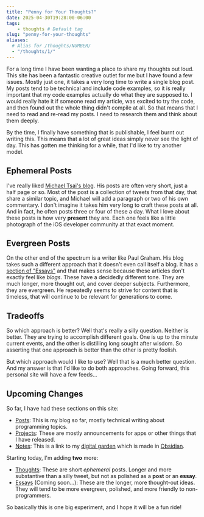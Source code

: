 ```yaml
---
title: "Penny for Your Thoughts?"
date: 2025-04-30T19:28:00-06:00
tags: 
    - thoughts # Default tag
slug: "penny-for-your-thoughts"
aliases:
  # Alias for /thoughts/NUMBER/
  - "/thoughts/1/"
---
```


For a long time I have been wanting a place to share my thoughts out loud. This site has been a fantastic creative outlet for me but I have found a few issues. Mostly just one, it takes a very long time to write a single blog post. My posts tend to be technical and include code examples, so it is really important that my code examples actually do what they are supposed to. I would really hate it if someone read my article, was excited to try the code, and then found out the whole thing didn't compile at all. So that means that I need to read and re-read my posts. I need to research them and think about them deeply. 

By the time, I finally have something that is publishable, I feel burnt out writing this. This means that a lot of great ideas simply never see the light of day. This has gotten me thinking for a while, that I'd like to try another model. 

## Ephemeral Posts
I've really liked [Michael Tsai's blog](https://mjtsai.com/). His posts are often very short, just a half page or so. Most of the post is a collection of tweets from that day, that share a similar topic, and Michael will add a paragraph or two of his own commentary. I don't imagine it takes him very long to craft these posts at all. And in fact, he often posts three or four of these a day. What I love about these posts is how very **present** they are. Each one feels like a little photograph of the iOS developer community at that exact moment. 

## Evergreen Posts
On the other end of the spectrum is a writer like Paul Graham. His blog takes such a different approach that it doesn't even call itself a blog. It has a [section of "Essays"](https://paulgraham.com/articles.html) and that makes sense because these articles don't exactly feel like *blogs*. These have a decidedly different tone. They are much longer, more thought out, and cover deeper subjects. Furthermore, they are evergreen. He repeatedly seems to strive for content that is timeless, that will continue to be relevant for generations to come. 

## Tradeoffs
So which approach is better? Well that's really a silly question. Neither is better. They are trying to accomplish different goals. One is up to the minute current events, and the other is distilling long sought after wisdom. So asserting that one approach is better than the other is pretty foolish. 

But which approach would I like to use? Well that is a much better question. And my answer is that I'd like to do both approaches. Going forward, this personal site will have a few feeds...

## Upcoming Changes
So far, I have had these sections on this site: 
- [Posts](https://dandylyons.net/posts/): This is my blog so far, mostly technical writing about programming topics. 
- [Projects](https://dandylyons.net/projects/): These are mostly announcements for apps or other things that I have released. 
- [Notes](https://dandylyons.github.io/notes/): This is a link to my [digital garden](https://dandylyons.github.io/notes/Topics/Learning/Digital-Garden) which is made in [Obsidian](https://obsidian.md/). 

Starting today, I'm adding **two** more: 
- [Thoughts](https://dandylyons.net/thoughts/): These are short *ephemeral* posts. Longer and more substantive than a silly tweet, but not as polished as a **post** or an **essay**. 
- [Essays](https://dandylyons.net/essays/) (Coming soon...): These are the longer, more thought-out ideas. They will tend to be more evergreen, polished, and more friendly to non-programmers.

So basically this is one big experiment, and I hope it will be a fun ride!
